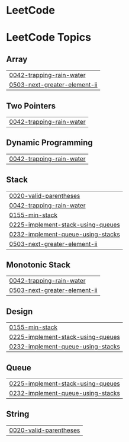 # LeetCode
<!---LeetCode Topics Start-->
# LeetCode Topics
## Array
|  |
| ------- |
| [0042-trapping-rain-water](https://github.com/Charancholaveti/LeetCode/tree/master/0042-trapping-rain-water) |
| [0503-next-greater-element-ii](https://github.com/Charancholaveti/LeetCode/tree/master/0503-next-greater-element-ii) |
## Two Pointers
|  |
| ------- |
| [0042-trapping-rain-water](https://github.com/Charancholaveti/LeetCode/tree/master/0042-trapping-rain-water) |
## Dynamic Programming
|  |
| ------- |
| [0042-trapping-rain-water](https://github.com/Charancholaveti/LeetCode/tree/master/0042-trapping-rain-water) |
## Stack
|  |
| ------- |
| [0020-valid-parentheses](https://github.com/Charancholaveti/LeetCode/tree/master/0020-valid-parentheses) |
| [0042-trapping-rain-water](https://github.com/Charancholaveti/LeetCode/tree/master/0042-trapping-rain-water) |
| [0155-min-stack](https://github.com/Charancholaveti/LeetCode/tree/master/0155-min-stack) |
| [0225-implement-stack-using-queues](https://github.com/Charancholaveti/LeetCode/tree/master/0225-implement-stack-using-queues) |
| [0232-implement-queue-using-stacks](https://github.com/Charancholaveti/LeetCode/tree/master/0232-implement-queue-using-stacks) |
| [0503-next-greater-element-ii](https://github.com/Charancholaveti/LeetCode/tree/master/0503-next-greater-element-ii) |
## Monotonic Stack
|  |
| ------- |
| [0042-trapping-rain-water](https://github.com/Charancholaveti/LeetCode/tree/master/0042-trapping-rain-water) |
| [0503-next-greater-element-ii](https://github.com/Charancholaveti/LeetCode/tree/master/0503-next-greater-element-ii) |
## Design
|  |
| ------- |
| [0155-min-stack](https://github.com/Charancholaveti/LeetCode/tree/master/0155-min-stack) |
| [0225-implement-stack-using-queues](https://github.com/Charancholaveti/LeetCode/tree/master/0225-implement-stack-using-queues) |
| [0232-implement-queue-using-stacks](https://github.com/Charancholaveti/LeetCode/tree/master/0232-implement-queue-using-stacks) |
## Queue
|  |
| ------- |
| [0225-implement-stack-using-queues](https://github.com/Charancholaveti/LeetCode/tree/master/0225-implement-stack-using-queues) |
| [0232-implement-queue-using-stacks](https://github.com/Charancholaveti/LeetCode/tree/master/0232-implement-queue-using-stacks) |
## String
|  |
| ------- |
| [0020-valid-parentheses](https://github.com/Charancholaveti/LeetCode/tree/master/0020-valid-parentheses) |
<!---LeetCode Topics End-->
